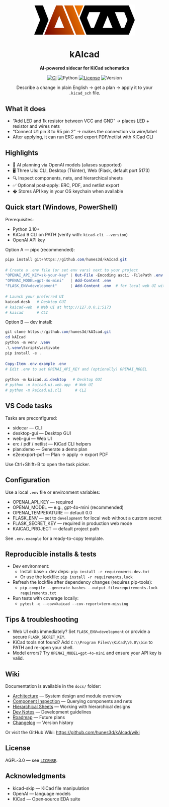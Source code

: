 ﻿<div align="center">
  <img src="assets/kaicad.svg" alt="kAIcad Logo" width="320" />

  <h1>kAIcad</h1>
  <p><strong>AI‑powered sidecar for KiCad schematics</strong></p>

  <p>
    <a href="https://github.com/hunes3d/kAIcad/actions"><img alt="CI" src="https://github.com/hunes3d/kAIcad/workflows/CI/badge.svg"></a>
    <img alt="Python" src="https://img.shields.io/badge/python-3.10+-blue.svg">
    <a href="LICENSE"><img alt="License" src="https://img.shields.io/badge/License-AGPL--3.0-blue.svg"></a>
    <img alt="Version" src="https://img.shields.io/badge/version-0.2.0-green.svg">
  </p>

  <p>Describe a change in plain English → get a plan → apply it to your <code>.kicad_sch</code> file.</p>
</div>

## What it does

- “Add LED and 1k resistor between VCC and GND” → places LED + resistor and wires nets
- “Connect U1 pin 3 to R5 pin 2” → makes the connection via wire/label
- After applying, it can run ERC and export PDF/netlist with KiCad CLI

## Highlights

- 🤖 AI planning via OpenAI models (aliases supported)
- 🖥️ Three UIs: CLI, Desktop (Tkinter), Web (Flask, default port 5173)
- 🔍 Inspect components, nets, and hierarchical sheets
- ✅ Optional post‑apply: ERC, PDF, and netlist export
- � Stores API key in your OS keychain when available

## Quick start (Windows, PowerShell)

Prerequisites:
- Python 3.10+
- KiCad 9 CLI on PATH (verify with: `kicad-cli --version`)
- OpenAI API key

Option A — pipx (recommended):

```powershell
pipx install git+https://github.com/hunes3d/kAIcad.git

# Create a .env file (or set env vars) next to your project
"OPENAI_API_KEY=sk-your-key" | Out-File -Encoding ascii -FilePath .env
"OPENAI_MODEL=gpt-4o-mini"   | Add-Content .env
"FLASK_ENV=development"      | Add-Content .env  # for local web UI without a custom secret

# Launch your preferred UI
kaicad-desk   # Desktop GUI
# kaicad-web  # Web UI at http://127.0.0.1:5173
# kaicad      # CLI
```

Option B — dev install:

```powershell
git clone https://github.com/hunes3d/kAIcad.git
cd kAIcad
python -m venv .venv
.\.venv\Scripts\activate
pip install -e .

Copy-Item .env.example .env
# Edit .env to set OPENAI_API_KEY and (optionally) OPENAI_MODEL

python -m kaicad.ui.desktop   # Desktop GUI
# python -m kaicad.ui.web.app  # Web UI
# python -m kaicad.ui.cli      # CLI
```

## VS Code tasks

Tasks are preconfigured:
- sidecar — CLI
- desktop-gui — Desktop GUI
- web-gui — Web UI
- erc / pdf / netlist — KiCad CLI helpers
- plan:demo — Generate a demo plan
- e2e:export-pdf — Plan → apply → export PDF

Use Ctrl+Shift+B to open the task picker.

## Configuration

Use a local `.env` file or environment variables:

- OPENAI_API_KEY — required
- OPENAI_MODEL — e.g., gpt-4o-mini (recommended)
- OPENAI_TEMPERATURE — default 0.0
- FLASK_ENV — set to `development` for local web without a custom secret
- FLASK_SECRET_KEY — required in production web mode
- KAICAD_PROJECT — default project path

See `.env.example` for a ready-to-copy template.

## Reproducible installs & tests

- Dev environment:
  - Install base + dev deps: `pip install -r requirements-dev.txt`
  - Or use the lockfile: `pip install -r requirements.lock`
- Refresh the lockfile after dependency changes (requires pip-tools):
  - `pip-compile --generate-hashes --output-file=requirements.lock requirements.txt`
- Run tests with coverage locally:
  - `pytest -q --cov=kaicad --cov-report=term-missing`

## Tips & troubleshooting

- Web UI exits immediately? Set `FLASK_ENV=development` or provide a secure `FLASK_SECRET_KEY`.
- KiCad tools not found? Add `C:\\Program Files\\KiCad\\9.0\\bin` to PATH and re-open your shell.
- Model errors? Try `OPENAI_MODEL=gpt-4o-mini` and ensure your API key is valid.

## Wiki

Documentation is available in the `docs/` folder:

- [Architecture](docs/architecture.md) — System design and module overview
- [Component Inspection](docs/component-inspection.md) — Querying components and nets
- [Hierarchical Sheets](docs/hierarchical-sheets.md) — Working with hierarchical designs
- [Dev Notes](docs/dev-notes.md) — Development guidelines
- [Roadmap](docs/roadmap.md) — Future plans
- [Changelog](docs/changelog.md) — Version history

Or visit the GitHub Wiki: https://github.com/hunes3d/kAIcad/wiki

## License

AGPL-3.0 — see [`LICENSE`](LICENSE).

## Acknowledgments

- kicad-skip — KiCad file manipulation
- OpenAI — language models
- KiCad — Open‑source EDA suite
